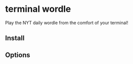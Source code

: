 # terminal wordle

Play the NYT daily wordle from the comfort of your terminal!

## Install


## Options
